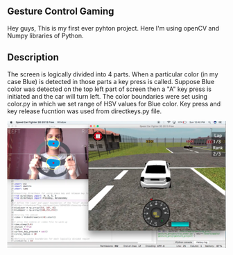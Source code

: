 ## Gesture Control Gaming 

Hey guys,
This is my first ever pyhton project. Here I'm using openCV and Numpy libraries of Python.

## Description

The screen is logically divided into 4 parts. When a particular color (in my case Blue) is detected in those parts a key press is called. Suppose Blue color was detected on the top left part of screen then a "A" key press is initiated and the car will turn left.
The color boundaries were set using color.py in which we set range of HSV values for Blue color. Key press and key release fucntion was used from directkeys.py file. 

![](Screenshot.png)
